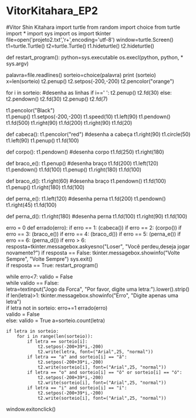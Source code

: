# VitorKitahara_EP2
#Vitor Shin Kitahara
import turtle
from random import choice
from turtle import *
import sys
import os
import tkinter
file=open('projeto2.txt','r+',encoding='utf-8')
window=turtle.Screen()
t1=turtle.Turtle()
t2=turtle.Turtle()
t1.hideturtle()
t2.hideturtle()

def restart_program():
    python=sys.executable
    os.execl(python, python, * sys.argv)
    
palavra=file.readlines()
sorteio=choice(palavra)
print (sorteio)
x=len(sorteio) 
t2.penup()
t2.setpos(-200,-200)
t2.pencolor("orange")

for i in sorteio: #desenha as linhas
    if i==' ':
        t2.penup()
        t2.fd(30)
    else:
        t2.pendown()
        t2.fd(30)
        t2.penup()
        t2.fd(7)
           
t1.pencolor("Black")           
t1.penup()
t1.setpos(-200,-200)
t1.speed(10)
t1.left(90)
t1.pendown()
t1.fd(500)
t1.right(90)
t1.fd(200)
t1.right(90)
t1.fd(20)

def cabeca():
    t1.pencolor("red") #desenha a cabeça
    t1.right(90)
    t1.circle(50)
    t1.left(90)
    t1.penup()
    t1.fd(100)

def corpo():
    t1.pendown() #desenha corpo
    t1.fd(250)
    t1.right(180)

def braco_e():
    t1.penup() #desenha braço
    t1.fd(200)
    t1.left(120)
    t1.pendown()
    t1.fd(100)
    t1.penup()
    t1.right(180)
    t1.fd(100)

def braco_d():
    t1.right(60) #desenha braço
    t1.pendown()
    t1.fd(100)
    t1.penup()
    t1.right(180)
    t1.fd(100)
    
def perna_e():
    t1.left(120) #desenha perna
    t1.fd(200)
    t1.pendown()
    t1.right(45)
    t1.fd(100)

def perna_d():
    t1.right(180) #desenha perna
    t1.fd(100)
    t1.right(90)
    t1.fd(100)

erro = 0
def errado(erro):
    if erro == 1:
        (cabeca())
    if erro == 2:
        (corpo())
    if erro == 3:
        (braco_e())
    if erro == 4:
        (braco_d())
    if erro == 5:
        (perna_e())
    if erro == 6:
        (perna_d())
    if erro > 6:
        resposta=tkinter.messagebox.askyesno("Loser", "Você perdeu,deseja jogar novamente?")
        if resposta == False:
            tkinter.messagebox.showinfo("Volte Sempre", "Volte Sempre")
            sys.exit()   
        if resposta == True:
            restart_program()
                   
while erro<7:
    valido = False     
    while valido == False:       
        letra=textinput("Jogo da Forca", "Por favor, digite uma letra:").lower().strip()
        if len(letra)>1:
            tkinter.messagebox.showinfo("Erro", "Digite apenas uma letra")         
        if letra not in sorteio:
            erro+=1
            errado(erro)      
            valido = False        
        else:
            valido = True
        a=sorteio.count(letra)
          
    if letra in sorteio:
        for i in range(len(sorteio)):
            if letra == sorteio[i]:
                t2.setpos(-200+39*i,-200)
                t2.write(letra, font=("Arial",25, "normal"))
            if letra == "a" and sorteio[i] == "ã":
                t2.setpos(-200+39*i,-200)
                t2.write(sorteio[i], font=("Arial",25, "normal"))
            if letra == "o" and sorteio[i] == "ô" or sorteio[i] == "ó":
                t2.setpos(-200+39*i,-200)
                t2.write(sorteio[i], font=("Arial",25, "normal"))
            if letra == "i" and sorteio[i] == "í":
                t2.setpos(-200+39*i,-200)
                t2.write(sorteio[i], font=("Arial",25, "normal"))
           
window.exitonclick()
